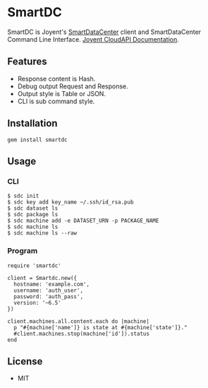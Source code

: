 SmartDC
=======

SmartDC is Joyent's [SmartDataCenter](http://www.joyent.com/software/smartdatacenter) client and SmartDataCenter Command Line Interface. 
[Joyent CloudAPI Documentation](http://apidocs.joyent.com/sdcapidoc/cloudapi/). 

## Features
* Response content is Hash.
* Debug output Request and Response.
* Output style is Table or JSON.
* CLI is sub command style.

## Installation
```
gem install smartdc
```

## Usage

### CLI
```
$ sdc init
$ sdc key add key_name ~/.ssh/id_rsa.pub 
$ sdc dataset ls
$ sdc package ls
$ sdc machine add -e DATASET_URN -p PACKAGE_NAME
$ sdc machine ls
$ sdc machine ls --raw
```

### Program

```
require 'smartdc'

client = Smartdc.new({
  hostname: 'example.com',
  username: 'auth_user',
  password: 'auth_pass',
  version: '~6.5'
})

client.machines.all.content.each do |machine|
  p "#{machine['name']} is state at #{machine['state']}." 
  #client.machines.stop(machine['id']).status
end
```

## License 
* MIT
